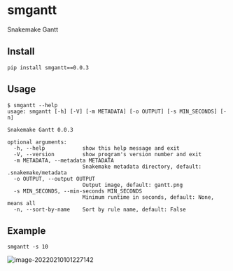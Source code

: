 # smgantt

Snakemake Gantt

## Install

```
pip install smgantt==0.0.3
```

## Usage

```
$ smgantt --help
usage: smgantt [-h] [-V] [-m METADATA] [-o OUTPUT] [-s MIN_SECONDS] [-n]

Snakemake Gantt 0.0.3

optional arguments:
  -h, --help            show this help message and exit
  -V, --version         show program's version number and exit
  -m METADATA, --metadata METADATA
                        Snakemake metadata directory, default: .snakemake/metadata
  -o OUTPUT, --output OUTPUT
                        Output image, default: gantt.png
  -s MIN_SECONDS, --min-seconds MIN_SECONDS
                        Minimum runtime in seconds, default: None, means all
  -n, --sort-by-name    Sort by rule name, default: False
```

## Example

```
smgantt -s 10
```

![image-20220210101227142](https://vs-picgo.oss-cn-zhangjiakou.aliyuncs.com/image-20220210101227142.png)
